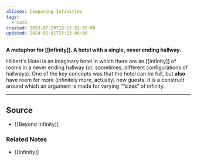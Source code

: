 ```yaml
---
aliases: Comparing Infinities
tags:
  - math
created: 2023-07-29T10:13:52-05:00
updated: 2024-01-01T23:13-06:00
---
```

**A metaphor for [[infinity]]. A hotel with a single, never ending hallway.**

Hilbert's Hotel is an imaginary hotel in which there are an [[Infinity]] of rooms in a never ending hallway (or, sometimes, different configurations of hallways). One of the key concepts was that the hotel can be full, but **also** have room for more (infinitely more, actually) new guests. It is a construct around which an argument is made for varying “”sizes” of infinity. 

---

## Source
- [[Beyond Infinity]]

### Related Notes
- [[Infinity]]